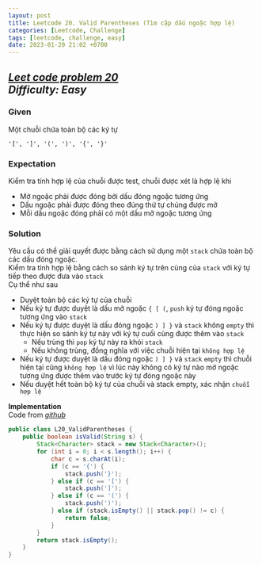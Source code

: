 ```yaml
---
layout: post
title: Leetcode 20. Valid Parentheses (Tìm cặp dấu ngoặc hợp lệ)
categories: [Leetcode, Challenge]
tags: [leetcode, challenge, easy]
date: 2023-01-20 21:02 +0700
---
```

[_Leet code problem 20_](https://leetcode.com/problems/valid-parentheses/)\
_Difficulty: Easy_
---
### Given
Một chuỗi chứa toàn bộ các ký tự
```
'[', ']', '(', ')', '{', '}'
```

### Expectation
Kiểm tra tính hợp lệ của chuỗi được test, chuỗi được xét là hợp lệ khi
* Mở ngoặc phải được đóng bởi dấu đóng ngoặc tương ứng
* Dấu ngoặc phải được đóng theo đúng thứ tự chúng được mở
* Mỗi dấu ngoặc đóng phải có một dấu mở ngoặc tương ứng

### Solution

Yêu cầu có thể giải quyết được bằng cách sử dụng một `stack` chứa toàn bộ các dấu đóng ngoặc.\
Kiểm tra tính hợp lệ bằng cách so sánh ký tự trên cùng của `stack` với ký tự tiếp theo được đưa vào `stack`\
Cụ thể như sau

* Duyệt toàn bộ các ký tự của chuỗi
* Nếu ký tự được duyệt là dấu mở ngoặc ```{ [ (```, `push` ký tự đóng ngoặc tương ứng vào `stack`
* Nếu ký tự được duyệt là dấu đóng ngoặc ```) ] }``` và `stack` không `empty` thì thực hiện so sánh ký tự này với ký tự cuối cùng được thêm vào `stack`
  * Nếu trùng thì `pop` ký tự này ra khỏi `stack`
  * Nếu không trùng, đồng nghĩa với việc chuỗi hiện tại `không hợp lệ`
* Nếu ký tự được duyệt là dấu đóng ngoặc ```) ] }``` và `stack` `empty` thì chuỗi hiện tại cũng `không hợp lệ` vì lúc này không có ký tự nào mở ngoặc tương ứng được thêm vào trước ký tự đóng ngoặc này
* Nếu duyệt hết toàn bộ ký tự của chuỗi và stack empty, xác nhận `chuỗi hợp lệ`

**Implementation**\
Code from [_github_](https://github.com/nguyentaijs/Leetcode/blob/main/src/L20_ValidParentheses.java)
```java
public class L20_ValidParentheses {
    public boolean isValid(String s) {
        Stack<Character> stack = new Stack<Character>();
        for (int i = 0; i < s.length(); i++) {
            char c = s.charAt(i);
            if (c == '{') {
                stack.push('}');
            } else if (c == '[') {
                stack.push(']');
            } else if (c == '(') {
                stack.push(')');
            } else if (stack.isEmpty() || stack.pop() != c) {
                return false;
            }
        }
        return stack.isEmpty();
    }
}
```




